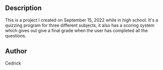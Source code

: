 ## Description
This is a project I created on September 15, 2022 while in high school. It's a quizzing program for three different subjects, it also has a scoring system which gives out give a final grade when the user has completed all the questions.











## Author
 Cedrick
